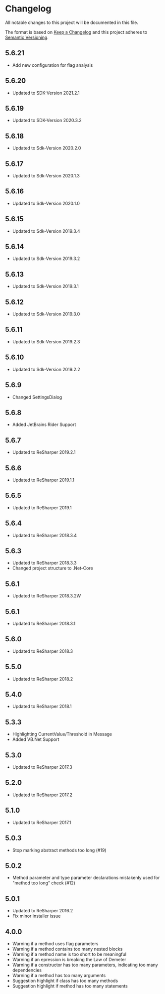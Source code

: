 # Changelog

All notable changes to this project will be documented in this file.

The format is based on [Keep a Changelog](http://keepachangelog.com/en/1.0.0/)
and this project adheres to [Semantic Versioning](http://semver.org/spec/v2.0.0.html).

## 5.6.21

- Add new configuration for flag analysis

## 5.6.20

- Updated to SDK-Version 2021.2.1

## 5.6.19

- Updated to SDK-Version 2020.3.2

## 5.6.18

- Updated to Sdk-Version 2020.2.0

## 5.6.17

- Updated to Sdk-Version 2020.1.3

## 5.6.16

- Updated to Sdk-Version 2020.1.0

## 5.6.15

- Updated to Sdk-Version 2019.3.4

## 5.6.14

- Updated to Sdk-Version 2019.3.2

## 5.6.13

- Updated to Sdk-Version 2019.3.1

## 5.6.12

- Updated to Sdk-Version 2019.3.0

## 5.6.11

- Updated to Sdk-Version 2019.2.3

## 5.6.10

- Updated to Sdk-Version 2019.2.2

## 5.6.9

- Changed SettingsDialog

## 5.6.8

- Added JetBrains Rider Support

## 5.6.7

- Updated to ReSharper 2019.2.1

## 5.6.6

- Updated to ReSharper 2019.1.1

## 5.6.5

- Updated to ReSharper 2019.1

## 5.6.4

- Updated to ReSharper 2018.3.4

## 5.6.3

- Updated to ReSharper 2018.3.3
- Changed project structure to .Net-Core

## 5.6.1

- Updated to ReSharper 2018.3.2W

## 5.6.1

- Updated to ReSharper 2018.3.1

## 5.6.0

- Updated to ReSharper 2018.3

## 5.5.0

- Updated to ReSharper 2018.2

## 5.4.0

- Updated to ReSharper 2018.1

## 5.3.3

- Highlighting CurrentValue/Threshold in Message
- Added VB.Net Support

## 5.3.0

- Updated to ReSharper 2017.3

## 5.2.0

- Updated to ReSharper 2017.2

## 5.1.0

- Updated to ReSharper 2017.1

## 5.0.3

- Stop marking abstract methods too long (#19)

## 5.0.2

- Method parameter and type parameter declarations mistakenly used for "method too long" check (#12)

## 5.0.1

- Updated to ReSharper 2016.2
- Fix minor installer issue

## 4.0.0

- Warning if a method uses flag parameters
- Warning if a method contains too many nested blocks
- Warning if a method name is too short to be meaningful
- Warning if an epression is breaking the Law of Demeter
- Warning if a constructor has too many parameters, indicating too many dependencies
- Warning if a method has too many arguments
- Suggestion highlight if class has too many methods
- Suggestion highlight if method has too many statements
